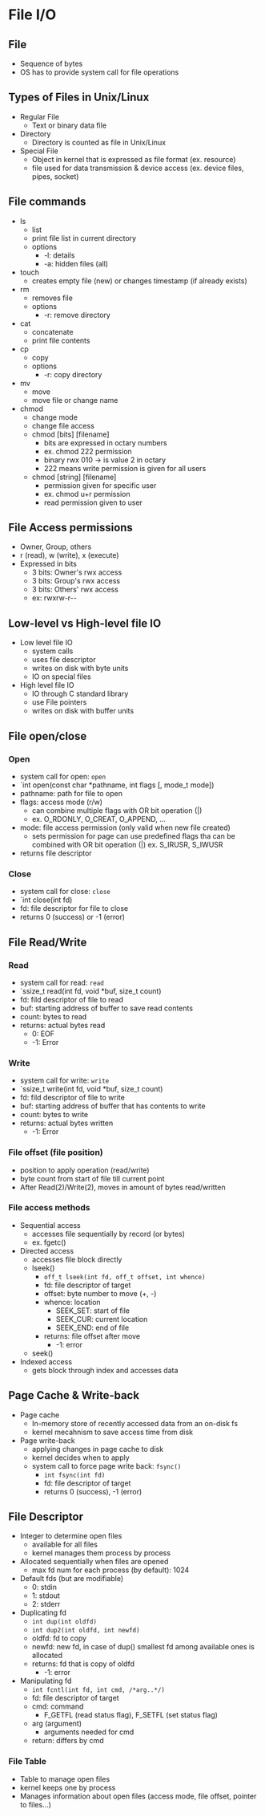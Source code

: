 # File I/O

## File
- Sequence of bytes
- OS has to provide system call for file operations

## Types of Files in Unix/Linux
- Regular File
    - Text or binary data file
- Directory
    - Directory is counted as file in Unix/Linux
- Special File
    - Object in kernel that is expressed as file format (ex. resource)
    - file used for data transmission & device access (ex. device files, pipes, socket)

## File commands
- ls
    - list
    - print file list in current directory
    - options
        - -l: details
        - -a: hidden files (all)
- touch
    - creates empty file (new) or changes timestamp (if already exists)
- rm 
    - removes file 
    - options
        - -r: remove directory
- cat
    - concatenate
    - print file contents
- cp
    - copy
    - options
        - -r: copy directory
- mv
    - move
    - move file or change name
- chmod
    - change mode
    - change file access
    - chmod [bits] [filename]
        - bits are expressed in octary numbers
        - ex. chmod 222 permission
        - binary rwx 010 -> is value 2 in octary
        - 222 means write permission is given for all users
    - chmod [string] [filename]
        - permission given for specific user
        - ex. chmod u+r permission
        - read permission given to user

## File Access permissions
- Owner, Group, others
- r (read), w (write), x (execute)
- Expressed in bits
    - 3 bits: Owner's rwx access
    - 3 bits: Group's rwx access
    - 3 bits: Others' rwx access
    - ex: rwxrw-r--

## Low-level vs High-level file IO
- Low level file IO
    - system calls
    - uses file descriptor
    - writes on disk with byte units
    - IO on special files
- High level file IO
    - IO through C standard library
    - use File pointers
    - writes on disk with buffer units

## File open/close
### Open
- system call for open: `open`
- `int open(const char *pathname, int flags [, mode_t mode])
- pathname: path for file to open
- flags: access mode (r/w)
    - can combine multiple flags with OR bit operation (|)
    - ex. O_RDONLY, O_CREAT, O_APPEND, ...
- mode: file access permission (only valid when new file created)
    - sets permission for page
    can use predefined flags tha can be combined with OR bit operation (|)
    ex. S_IRUSR, S_IWUSR
- returns file descriptor

### Close
- system call for close: `close`
- `int close(int fd)
- fd: file descriptor for file to close
- returns 0 (success) or -1 (error)

## File Read/Write
### Read
- system call for read: `read`
- `ssize_t read(int fd, void *buf, size_t count)
- fd: fild descriptor of file to read
- buf: starting address of buffer to save read contents
- count: bytes to read
- returns: actual bytes read
    - 0: EOF
    - -1: Error

### Write
- system call for write: `write`
- `ssize_t write(int fd, void *buf, size_t count)
- fd: fild descriptor of file to write
- buf: starting address of buffer that has contents to write
- count: bytes to write
- returns: actual bytes written
    - -1: Error

### File offset (file position)
- position to apply operation (read/write)
- byte count from start of file till current point
- After Read(2)/Write(2), moves in amount of bytes read/written

### File access methods
- Sequential access 
    - accesses file sequentially by record (or bytes)
    - ex. fgetc()
- Directed access
    - accesses file block directly
    - lseek()
        - `off_t lseek(int fd, off_t offset, int whence)`
        - fd: file descriptor of target
        - offset: byte number to move (+, -)
        - whence: location
            - SEEK_SET: start of file
            - SEEK_CUR: current location
            - SEEK_END: end of file
        - returns: file offset after move
            - -1: error
    - seek()
- Indexed access
    - gets block through index and accesses data

## Page Cache & Write-back
- Page cache
    - In-memory store of recently accessed data from an on-disk fs
    - kernel mecahnism to save access time from disk
- Page write-back
    - applying changes in page cache to disk
    - kernel decides when to apply
    - system call to force page write back: `fsync()`
        - `int fsync(int fd)`
        - fd: file descriptor of target
        - returns 0 (success), -1 (error)

## File Descriptor
- Integer to determine open files
    - available for all files
    - kernel manages them process by process
- Allocated sequentially when files are opened
    - max fd num for each process (by default): 1024
- Default fds (but are modifiable)
    - 0: stdin
    - 1: stdout
    - 2: stderr 
- Duplicating fd
    - `int dup(int oldfd)`
    - `int dup2(int oldfd, int newfd)`
    - oldfd: fd to copy
    - newfd: new fd, in case of dup() smallest fd among available ones is allocated
    - returns: fd that is copy of oldfd
        - -1: error
- Manipulating fd
    - `int fcntl(int fd, int cmd, /*arg..*/)`
    - fd: file descriptor of target
    - cmd: command
        - F_GETFL (read status flag), F_SETFL (set status flag)
    - arg (argument)
        - arguments needed for cmd
    - return: differs by cmd

### File Table
- Table to manage open files
- kernel keeps one by process
- Manages information about open files (access mode, file offset, pointer to files...)
